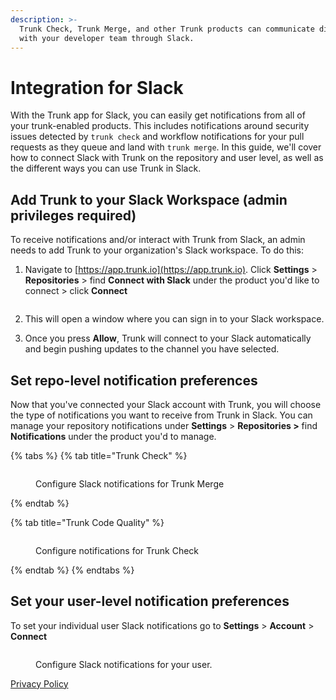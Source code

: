 ```yaml
---
description: >-
  Trunk Check, Trunk Merge, and other Trunk products can communicate directly
  with your developer team through Slack.
---
```


# Integration for Slack

With the Trunk app for Slack, you can easily get notifications from all of your trunk-enabled products. This includes notifications around security issues detected by `trunk check` and workflow notifications for your pull requests as they queue and land with `trunk merge`. In this guide, we'll cover how to connect Slack with Trunk on the repository and user level, as well as the different ways you can use Trunk in Slack.

## Add Trunk to your Slack Workspace (admin privileges required)

To receive notifications and/or interact with Trunk from Slack, an admin needs to add Trunk to your organization's Slack workspace. To do this:

1.  Navigate to [https://app.trunk.io](https://app.trunk.io). Click **Settings** > **Repositories** > find **Connect with Slack** under the product you'd like to connect > click **Connect**

    <figure><img src="https://files.readme.io/14d4355-image.png" alt=""><figcaption></figcaption></figure>
2. This will open a window where you can sign in to your Slack workspace.
3. Once you press **Allow**, Trunk will connect to your Slack automatically and begin pushing updates to the channel you have selected.

## Set repo-level notification preferences

Now that you've connected your Slack account with Trunk, you will choose the type of notifications you want to receive from Trunk in Slack. You can manage your repository notifications under **Settings** > **Repositories >** find **Notifications** under the product you'd to manage.

{% tabs %}
{% tab title="Trunk Check" %}
<figure><img src="../.gitbook/assets/Screenshot 2024-06-04 at 6.35.18 PM.png" alt=""><figcaption><p>Configure Slack notifications for Trunk Merge</p></figcaption></figure>
{% endtab %}

{% tab title="Trunk Code Quality" %}
<figure><img src="../.gitbook/assets/Screenshot 2024-06-04 at 6.29.22 PM.png" alt=""><figcaption><p>Configure notifications for Trunk Check</p></figcaption></figure>
{% endtab %}
{% endtabs %}

## Set your user-level notification preferences

To set your individual user Slack notifications go to **Settings** > **Account** > **Connect**

<figure><img src="../.gitbook/assets/Screenshot 2024-06-04 at 6.34.10 PM.png" alt=""><figcaption><p>Configure Slack notifications for your user.</p></figcaption></figure>

[Privacy Policy](https://trunk.io/privacy)
